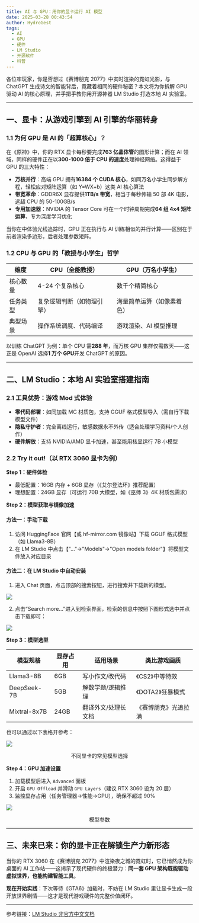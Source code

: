 ```yaml
---
title: AI 与 GPU：用你的显卡运行 AI 模型
date: 2025-03-28 00:43:54
author: HydroGest 
tags:
  - AI
  - GPU
  - 硬件
  - LM Studio
  - 开源软件
  - 科普
---
```

各位牢玩家，你是否想过《赛博朋克 2077》中实时渲染的霓虹光影，与 ChatGPT 生成诗文的智能背后，竟藏着相同的硬件秘密？本文将为你拆解 GPU 驱动 AI 的核心原理，并手把手教你用开源神器 LM Studio 打造本地 AI 实验室。

---

## 一、显卡：从游戏引擎到 AI 引擎的华丽转身  
### 1.1 为何 GPU 是 AI 的「超算核心」？  
在《原神》中，你的 RTX 显卡每秒要完成**763 亿晶体管**的图形计算；而在 AI 领域，同样的硬件正在以**300-1000 倍于 CPU 的速度**处理神经网络。这得益于 GPU 的三大特性：  
- **万核并行**：高端 GPU 拥有**16384 个 CUDA 核心**，如同万名小学生同步解方程，轻松应对矩阵运算（如 Y=WX+b）这类 AI 核心算法  
- **带宽革命**：GDDR6X 显存提供**1TB/s 带宽**，相当于每秒传输 50 部 4K 电影，远超 CPU 的 50-100GB/s  
- **专用加速器**：NVIDIA 的 Tensor Core 可在一个时钟周期完成**64 组 4x4 矩阵运算**，专为深度学习优化  

当你在中体验光线追踪时，GPU 正在执行与 AI 训练相似的并行计算——区别在于前者渲染多边形，后者处理参数矩阵。  

### 1.2 CPU 与 GPU 的「教授与小学生」哲学  
| 维度       | CPU（全能教授）          | GPU（万名小学生）        |  
|------------|-------------------------|-------------------------|  
| 核心数量   | 4-24 个复杂核心          | 数千个精简核心           |  
| 任务类型   | 复杂逻辑判断（如物理引擎）| 海量简单运算（如像素着色）|  
| 典型场景   | 操作系统调度、代码编译    | 游戏渲染、AI 模型推理     |  

以训练 ChatGPT 为例：单个 CPU 需**288 年**，而万核 GPU 集群仅需数天——这正是 OpenAI 选择**1 万个 GPU**开发 ChatGPT 的原因。  

---

## 二、LM Studio：本地 AI 实验室搭建指南  
### 2.1 工具优势：游戏 Mod 式体验  
- **零代码部署**：如同加载 MC 材质包，支持 GGUF 格式模型导入（需自行下载模型文件）  
- **隐私守护者**：完全离线运行，敏感数据永不外传（适合处理学习资料/个人创作）  
- **硬件解放**：支持 NVIDIA/AMD 显卡加速，甚至能用核显运行 7B 小模型  

### 2.2 Try it out!（以 RTX 3060 显卡为例）  
**Step 1：硬件体检**  
- 最低配置：16GB 内存 + 6GB 显存（《艾尔登法环》推荐配置）  
- 理想配置：24GB 显存（可运行 70B 大模型，如《巫师 3》4K 材质包需求）  

**Step 2：模型获取与镜像加速**  

#### 方法一：手动下载

1. 访问 HuggingFace 官网【或 hf-mirror.com 镜像站】下载 GGUF 格式模型（如 Llama3-8B）  
2. 在 LM Studio 中点击【"..."→"Models"→"Open models folder"】将模型文件放入对应目录  

#### 方法二：在 LM Studio 中自动安装

1. 进入 Chat 页面，点击顶部的搜索按钮，进行搜索并下载新的模型。

![](https://p.sda1.dev/23/ff560e536ca2b3d3a510a60208785933/715ce52bb20b4f06a31e3a695179b596.png)

2. 点击“Search more...”进入到检索界面，检索的信息中按照下图形式选中并点击下载即可：

![](https://p.sda1.dev/23/9fe83e855a76a00d9a34a1844fde9997/78663732132b464b9eba165c6729b8ca_1_.png)


**Step 3：模型选型**
 
| 模型规格      | 显存占用 | 适用场景               | 类比游戏画质           |  
|---------------|----------|------------------------|------------------------|  
| Llama3-8B     | 6GB      | 写小作文/改代码        | 《CS2》中等特效        |  
| DeepSeek-7B   | 5GB      | 解数学题/逻辑推理      | 《DOTA2》狂暴模式      |  
| Mixtral-8x7B  | 24GB     | 翻译外文/处理长文档    | 《赛博朋克》光追拉满   |  

也可以通过以下表格开参考：

![](https://p.sda1.dev/23/2d5395bb5c2b01e526af700100d8e18b/1743094136266.png)
<center><p>不同显卡的常见模型选择</p></center>

**Step 4：GPU 加速设置**  
1. 加载模型后进入 `Advanced` 面板  
2. 开启 `GPU Offload` 并滑动 `GPU Layers`（建议 RTX 3060 设为 20 层）  
3. 监控显存占用（任务管理器→性能→GPU），确保不超过 90%  

![](https://p.sda1.dev/23/13e2225792f5ec4b7002fc41050fc6c0/4cd356bc309e44f3b854b310c037096d.png)
<center><p>模型参数</p></center>

---

## 三、未来已来：你的显卡正在解锁生产力新形态  
当你的 RTX 3060 在《赛博朋克 2077》中渲染夜之城的霓虹时，它已悄然成为你桌面的 AI 工作站——这揭示了现代硬件的终极潜力：**同一套 GPU 架构既能驱动虚拟世界，也能构建智能工具**。  

**现在开始实践**：下次等待《GTA6》加载时，不妨在 LM Studio 里让显卡生成一段开放世界剧情——这才是现代游戏硬件的完整价值闭环。  

---

参考链接：[LM Studio 非官方中文文档](https://lm-studio.cn/docs/basics)
